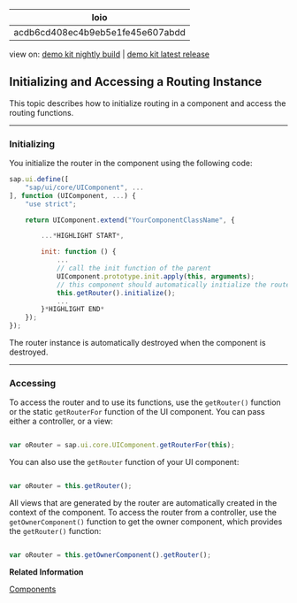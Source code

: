 <!-- loioacdb6cd408ec4b9eb5e1fe45e607abdd -->

| loio |
| -----|
| acdb6cd408ec4b9eb5e1fe45e607abdd |

<div id="loio">

view on: [demo kit nightly build](https://openui5nightly.hana.ondemand.com/#/topic/acdb6cd408ec4b9eb5e1fe45e607abdd) | [demo kit latest release](https://openui5.hana.ondemand.com/#/topic/acdb6cd408ec4b9eb5e1fe45e607abdd)</div>

## Initializing and Accessing a Routing Instance

This topic describes how to initialize routing in a component and access the routing functions.

***

### Initializing

You initialize the router in the component using the following code:

``` js
sap.ui.define([
    "sap/ui/core/UIComponent", ...
], function (UIComponent, ...) {
    "use strict";

    return UIComponent.extend("YourComponentClassName", {

        ...*HIGHLIGHT START*,

        init: function () {
            ...
            // call the init function of the parent
            UIComponent.prototype.init.apply(this, arguments);
            // this component should automatically initialize the router
            this.getRouter().initialize();
            ...
        }*HIGHLIGHT END*
    });
});
```

The router instance is automatically destroyed when the component is destroyed.

***

### Accessing

To access the router and to use its functions, use the `getRouter()` function or the static `getRouterFor` function of the UI component. You can pass either a controller, or a view:

``` js

var oRouter = sap.ui.core.UIComponent.getRouterFor(this);
```

You can also use the `getRouter` function of your UI component:

``` js

var oRouter = this.getRouter();
```

All views that are generated by the router are automatically created in the context of the component. To access the router from a controller, use the `getOwnerComponent()` function to get the owner component, which provides the `getRouter()` function:

``` js

var oRouter = this.getOwnerComponent().getRouter();
```

**Related Information**  


[Components](Components_958ead5.md)

